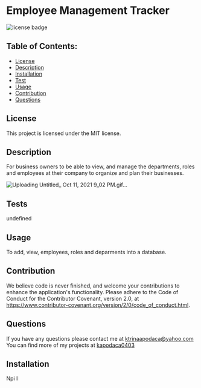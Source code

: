 # Employee Management Tracker

  ![license badge](https://img.shields.io/badge/License-MIT-lightgrey.svg)
  
  
  ## Table of Contents:
  * [License](#license) 
  * [Description](#description)
  * [Installation](#installation)
  * [Test](#test)
  * [Usage](#usage)
  * [Contribution](#contribution)
  * [Questions](#questions)
  
## License 
This project is licensed under the MIT license. 
    
  
## Description 

For business owners to be able to view, and manage the departments, roles and employees at their company to organize and plan their businesses. 

![Uploading Untitled_ Oct 11, 2021 9_02 PM.gif…]()

## Tests
undefined

## Usage 
To add, view, employees, roles and deparments into a database. 

## Contribution
We believe code is never finished, and welcome your contributions to enhance the application's functionality. Please adhere to the Code of Conduct for the Contributor Covenant, version 2.0, at https://www.contributor-covenant.org/version/2/0/code_of_conduct.html.

## Questions
If you have any questions please contact me at ktrinaapodaca@yahoo.com You can find more of my projects at [kapodaca0403](https://github.com/kapodaca0403)

## Installation 
Npi I

